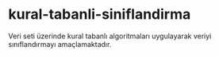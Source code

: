 # kural-tabanli-siniflandirma
 Veri seti üzerinde kural tabanlı algoritmaları uygulayarak veriyi sınıflandırmayı amaçlamaktadır.
